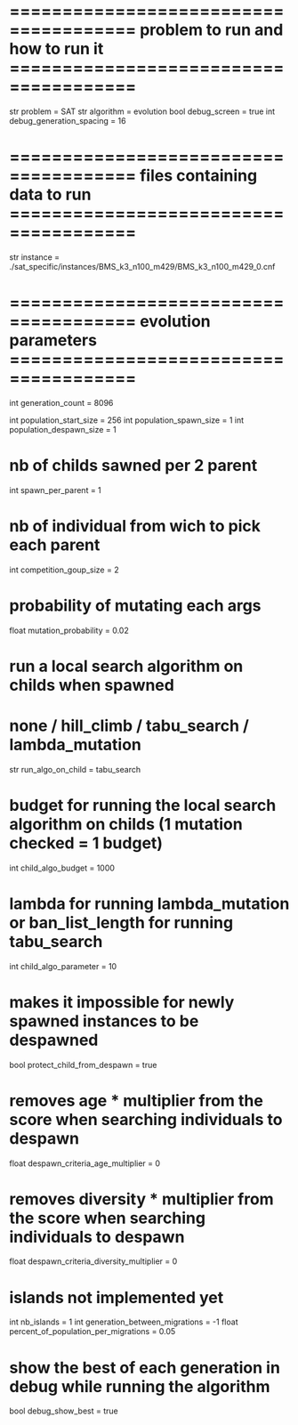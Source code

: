 # ====================================== problem to run and how to run it ======================================
str     problem = SAT
str     algorithm = evolution
bool    debug_screen = true
int     debug_generation_spacing = 16

# ====================================== files containing data to run ======================================
str     instance = ./sat_specific/instances/BMS_k3_n100_m429/BMS_k3_n100_m429_0.cnf

# ====================================== evolution parameters ======================================
int     generation_count = 8096

int     population_start_size = 256
int     population_spawn_size = 1
int     population_despawn_size = 1


# nb of childs sawned per 2 parent
int     spawn_per_parent = 1
# nb of individual from wich to pick each parent
int     competition_goup_size = 2
# probability of mutating each args
float   mutation_probability = 0.02
# run a local search algorithm on childs when spawned
# none / hill_climb / tabu_search / lambda_mutation
str     run_algo_on_child = tabu_search
# budget for running the local search algorithm on childs (1 mutation checked = 1 budget)
int     child_algo_budget = 1000
# lambda for running lambda_mutation or ban_list_length for running tabu_search
int     child_algo_parameter = 10
# makes it impossible for newly spawned instances to be despawned
bool    protect_child_from_despawn = true


# removes age * multiplier from the score when searching individuals to despawn
float   despawn_criteria_age_multiplier = 0
# removes diversity * multiplier from the score when searching individuals to despawn
float   despawn_criteria_diversity_multiplier = 0

# islands not implemented yet
int     nb_islands = 1
int     generation_between_migrations = -1
float   percent_of_population_per_migrations = 0.05

# show the best of each generation in debug while running the algorithm
bool    debug_show_best = true
